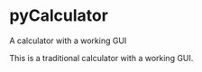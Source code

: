 # pyCalculator
A calculator with a working GUI

This is a traditional calculator with a working GUI.
